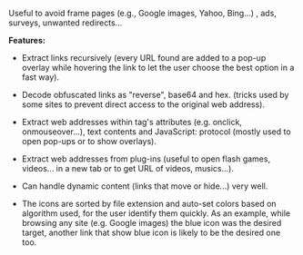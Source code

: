 Useful to avoid frame pages (e.g., Google images, Yahoo, Bing...) , ads, surveys, unwanted redirects...

**Features:**

* Extract links recursively (every URL found are added to a pop-up overlay while hovering the link to let the user choose the best option in a fast way).

* Decode obfuscated links as "reverse", base64 and hex. (tricks used by some sites to prevent direct access to the original web address).

* Extract web addresses within tag's attributes (e.g. onclick, onmouseover...), text contents and JavaScript: protocol  (mostly used to open pop-ups or to show overlays).

* Extract web addresses from plug-ins (useful to open flash games, videos... in a new tab or to get URL of videos, musics...).

*  Can handle dynamic content (links that move or hide...) very well.

* The icons are sorted by file extension and auto-set colors based on algorithm used, for the user identify them quickly. As an example, while browsing any site (e.g. Google images) the blue icon was the desired target, another link that show blue icon is likely to be the desired one too.